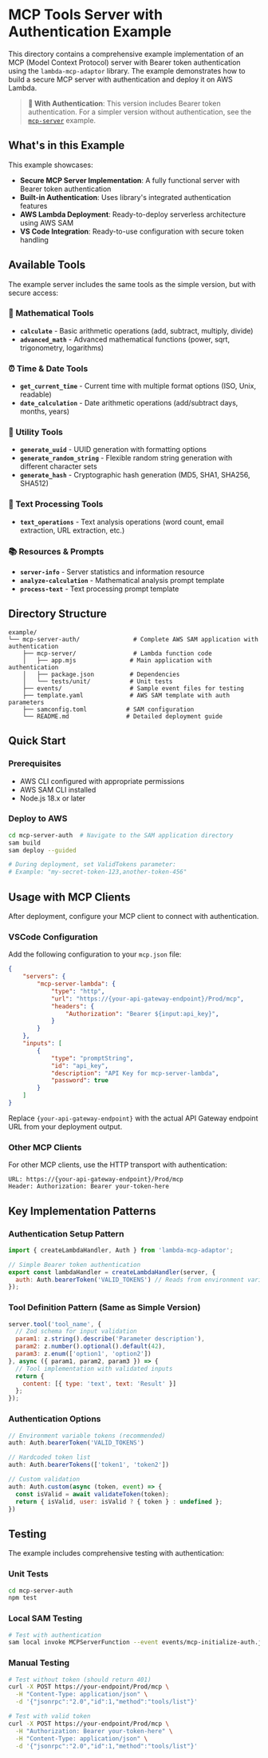 # MCP Tools Server with Authentication Example

This directory contains a comprehensive example implementation of an MCP (Model Context Protocol) server with Bearer token authentication using the `lambda-mcp-adaptor` library. The example demonstrates how to build a secure MCP server with authentication and deploy it on AWS Lambda.

> **🔐 With Authentication**: This version includes Bearer token authentication. For a simpler version without authentication, see the [`mcp-server`](../mcp-server/) example.

## What's in this Example

This example showcases:

- **Secure MCP Server Implementation**: A fully functional server with Bearer token authentication
- **Built-in Authentication**: Uses library's integrated authentication features
- **AWS Lambda Deployment**: Ready-to-deploy serverless architecture using AWS SAM
- **VS Code Integration**: Ready-to-use configuration with secure token handling

## Available Tools

The example server includes the same tools as the simple version, but with secure access:

### 🧮 Mathematical Tools
- **`calculate`** - Basic arithmetic operations (add, subtract, multiply, divide)
- **`advanced_math`** - Advanced mathematical functions (power, sqrt, trigonometry, logarithms)

### ⏰ Time & Date Tools
- **`get_current_time`** - Current time with multiple format options (ISO, Unix, readable)
- **`date_calculation`** - Date arithmetic operations (add/subtract days, months, years)

### 🔧 Utility Tools
- **`generate_uuid`** - UUID generation with formatting options
- **`generate_random_string`** - Flexible random string generation with different character sets
- **`generate_hash`** - Cryptographic hash generation (MD5, SHA1, SHA256, SHA512)

### 📝 Text Processing Tools
- **`text_operations`** - Text analysis operations (word count, email extraction, URL extraction, etc.)

### 📚 Resources & Prompts
- **`server-info`** - Server statistics and information resource
- **`analyze-calculation`** - Mathematical analysis prompt template
- **`process-text`** - Text processing prompt template

## Directory Structure

```
example/
└── mcp-server-auth/               # Complete AWS SAM application with authentication
    ├── mcp-server/                # Lambda function code
    │   ├── app.mjs               # Main application with authentication
    │   ├── package.json          # Dependencies
    │   └── tests/unit/           # Unit tests
    ├── events/                   # Sample event files for testing
    ├── template.yaml             # AWS SAM template with auth parameters
    ├── samconfig.toml           # SAM configuration
    └── README.md                # Detailed deployment guide
```

## Quick Start

### Prerequisites
- AWS CLI configured with appropriate permissions
- AWS SAM CLI installed
- Node.js 18.x or later

### Deploy to AWS

```bash
cd mcp-server-auth  # Navigate to the SAM application directory
sam build
sam deploy --guided

# During deployment, set ValidTokens parameter:
# Example: "my-secret-token-123,another-token-456"
```

## Usage with MCP Clients

After deployment, configure your MCP client to connect with authentication.

### VSCode Configuration

Add the following configuration to your `mcp.json` file:

```json
{
    "servers": {
        "mcp-server-lambda": {
            "type": "http",
            "url": "https://{your-api-gateway-endpoint}/Prod/mcp",
            "headers": {
                "Authorization": "Bearer ${input:api_key}",
            }
        }
    },
    "inputs": [
        {
            "type": "promptString",
            "id": "api_key",
            "description": "API Key for mcp-server-lambda",
            "password": true
        }
    ]
}
```

Replace `{your-api-gateway-endpoint}` with the actual API Gateway endpoint URL from your deployment output.

### Other MCP Clients

For other MCP clients, use the HTTP transport with authentication:
```
URL: https://{your-api-gateway-endpoint}/Prod/mcp
Header: Authorization: Bearer your-token-here
```

## Key Implementation Patterns

### Authentication Setup Pattern
```javascript
import { createLambdaHandler, Auth } from 'lambda-mcp-adaptor';

// Simple Bearer token authentication
export const lambdaHandler = createLambdaHandler(server, {
  auth: Auth.bearerToken('VALID_TOKENS') // Reads from environment variable
});
```

### Tool Definition Pattern (Same as Simple Version)
```javascript
server.tool('tool_name', {
  // Zod schema for input validation
  param1: z.string().describe('Parameter description'),
  param2: z.number().optional().default(42),
  param3: z.enum(['option1', 'option2'])
}, async ({ param1, param2, param3 }) => {
  // Tool implementation with validated inputs
  return {
    content: [{ type: 'text', text: 'Result' }]
  };
});
```

### Authentication Options
```javascript
// Environment variable tokens (recommended)
auth: Auth.bearerToken('VALID_TOKENS')

// Hardcoded token list
auth: Auth.bearerTokens(['token1', 'token2'])

// Custom validation
auth: Auth.custom(async (token, event) => {
  const isValid = await validateToken(token);
  return { isValid, user: isValid ? { token } : undefined };
})
```

## Testing

The example includes comprehensive testing with authentication:

### Unit Tests
```bash
cd mcp-server-auth
npm test
```

### Local SAM Testing
```bash
# Test with authentication
sam local invoke MCPServerFunction --event events/mcp-initialize-auth.json
```

### Manual Testing
```bash
# Test without token (should return 401)
curl -X POST https://your-endpoint/Prod/mcp \
  -H "Content-Type: application/json" \
  -d '{"jsonrpc":"2.0","id":1,"method":"tools/list"}'

# Test with valid token
curl -X POST https://your-endpoint/Prod/mcp \
  -H "Authorization: Bearer your-token-here" \
  -H "Content-Type: application/json" \
  -d '{"jsonrpc":"2.0","id":1,"method":"tools/list"}'
```
